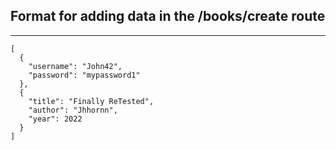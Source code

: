 ## Format for adding data in the /books/create route
---

```
[
  {
    "username": "John42",
    "password": "mypassword1"
  },
  {
    "title": "Finally ReTested",
    "author": "Jhhornn",
    "year": 2022
  }
]
```
